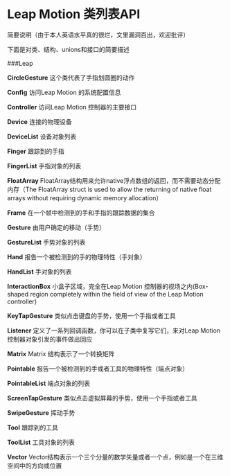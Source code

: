 # Leap Motion 类列表API #

简要说明（由于本人英语水平真的很烂，文里漏洞百出，欢迎批评）

下面是对类、结构、unions和接口的简要描述

###Leap

**CircleGesture**                这个类代表了手指划圆圈的动作

**Config**                         访问Leap Motion 的系统配置信息

**Controller**                    访问Leap Motion 控制器的主要接口

**Device**                         连接的物理设备

**DeviceList**                    设备对象列表

**Finger**                          跟踪到的手指

**FingerList**                     手指对象的列表

**FloatArray**                    FloatArray结构用来允许native浮点数组的返回，而不需要动态分配内存（The FloatArray struct is used to allow the returning of native float arrays without requiring dynamic memory allocation）

**Frame**                          在一个帧中检测到的手和手指的跟踪数据的集合

**Gesture**                       由用户确定的移动（手势）

**GestureList**                  手势对象的列表

**Hand**                           报告一个被检测到的手的物理特性（手对象）

**HandList**                      手对象的列表

**InteractionBox**             小盒子区域，完全在Leap Motion 控制器的视场之内(Box-shaped region completely within the field of view of the Leap Motion controller)

**KeyTapGesture**             类似点击键盘的手势，使用一个手指或者工具

**Listener**                        定义了一系列回调函数，你可以在子类中复写它们，来对Leap Motion 控制器对象引发的事件做出回应

**Matrix**                          Matrix 结构表示了一个转换矩阵

**Pointable**                      报告一个被检测到的手或者工具的物理特性（端点对象）

**PointableList**                 端点对象的列表

**ScreenTapGesture**         类似点击虚拟屏幕的手势，使用一个手指或者工具

**SwipeGesture**               挥动手势

**Tool**                             跟踪到的工具

**ToolList**                        工具对象的列表

**Vector**                          Vector结构表示一个三个分量的数学矢量或者一个点，例如是一个在三维空间中的方向或位置